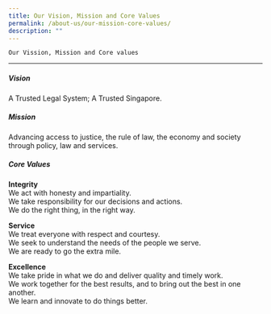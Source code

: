 ```yaml
---
title: Our Vision, Mission and Core Values
permalink: /about-us/our-mission-core-values/
description: ""
---
```

	Our Vission, Mission and Core values
---------------------------

##### **Vision**  

A Trusted Legal System; A Trusted Singapore.  

##### **Mission**  

Advancing access to justice, the rule of law, the economy and society through policy, law and services.  

##### **Core Values**  

**Integrity**  
We act with honesty and impartiality.  
We take responsibility for our decisions and actions.  
We do the right thing, in the right way.  

**Service**  
We treat everyone with respect and courtesy.  
We seek to understand the needs of the people we serve.  
We are ready to go the extra mile.  

**Excellence**  
We take pride in what we do and deliver quality and timely work.  
We work together for the best results, and to bring out the best in one another.  
We learn and innovate to do things better.
